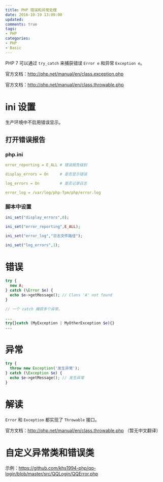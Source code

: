 ```yaml
---
title: PHP 错误和异常处理
date: 2016-10-19 13:00:00
updated:
comments: true
tags:
- PHP
categories:
- PHP
- Basic
---
```


PHP 7 可以通过 `try_catch` 来捕获错误 `Error e` 和异常 `Exception e`。

官方文档：http://php.net/manual/en/class.exception.php

官方文档：http://php.net/manual/en/class.throwable.php

<!--more-->

# ini 设置

生产环境中不启用错误显示。

## 打开错误报告

### php.ini

```yaml
error_reporting = E_ALL # 错误报告级别

display_errors = On     # 是否显示错误

log_errors = On         # 是否记录日志

error_log = /var/log/php-fpm/php/error.log
```

### 脚本中设置

```php
ini_set("display_errors",0);

ini_set("error_reporting",E_ALL);

ini_set("error_log","日志文件路径");

ini_set("log_errors",1);
```

# 错误

```php
try {
  new A;
} catch (\Error $e) {
  echo $e->getMessage(); // Class 'A' not found
}

// 一个 catch 捕获多个异常。

...
try{}catch (MyException | MyOtherException $e){}
...
```

# 异常

```php
try {
  throw new Exception('发生异常');
} catch (\Exception $e) {
  echo $e->getMessage(); // 发生异常
}
```

# 解读

`Error` 和 `Exception` 都实现了 `Throwable` 接口。

官方文档：http://php.net/manual/en/class.throwable.php （暂无中文翻译）

# 自定义异常类和错误类

示例：https://github.com/khs1994-php/qq-login/blob/master/src/QQLogin/QQError.php
